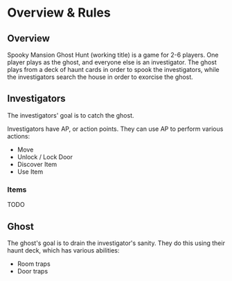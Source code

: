 # Overview & Rules

## Overview

Spooky Mansion Ghost Hunt \(working title\) is a game for 2-6 players. One player plays as the ghost, and everyone else is an investigator. The ghost plays from a deck of haunt cards in order to spook the investigators, while the investigators search the house in order to exorcise the ghost.

## Investigators

The investigators' goal is to catch the ghost.

Investigators have AP, or action points. They can use AP to perform various actions:

* Move
* Unlock / Lock Door
* Discover Item
* Use Item

### Items

TODO

## Ghost

‌The ghost's goal is to drain the investigator's sanity. They do this using their haunt deck, which has various abilities:

* Room traps
* Door traps





### 

